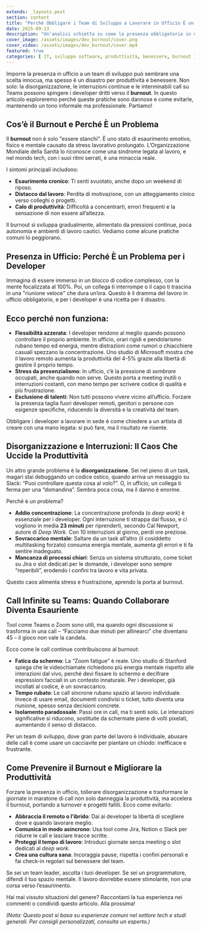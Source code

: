 ```yaml
---
extends: _layouts.post
section: content
title: "Perché Obbligare i Team di Sviluppo a Lavorare in Ufficio È un Errore (e Come Evitarlo)"
date: 2025-09-13
description: "Un’analisi schietta su come la presenza obbligatoria in ufficio, la disorganizzazione e le call infinite su Teams danneggiano i team di sviluppo, portando al burnout. Con soluzioni pratiche per migliorare produttività e benessere."
cover_image: /assets/images/dev_burnout/cover.png
cover_video: /assets/images/dev_burnout/cover.mp4
featured: true
categories: [ IT, sviluppo software, produttività, benessere, burnout ]
---
```


Imporre la presenza in ufficio a un team di sviluppo può sembrare una scelta innocua, ma spesso è un disastro per produttività e benessere. Non solo: la disorganizzazione, le interruzioni continue e le interminabili call su Teams possono spingere i developer dritti verso il **burnout**. In questo articolo esploreremo perché queste pratiche sono dannose e come evitarle, mantenendo un tono informale ma professionale. Partiamo!

## Cos’è il Burnout e Perché È un Problema

Il **burnout** non è solo "essere stanchi". È uno stato di esaurimento emotivo, fisico e mentale causato da stress lavorativo prolungato. L’Organizzazione Mondiale della Sanità lo riconosce come una sindrome legata al lavoro, e nel mondo tech, con i suoi ritmi serrati, è una minaccia reale.

I sintomi principali includono:

- **Esaurimento cronico**: Ti senti svuotato, anche dopo un weekend di riposo.
- **Distacco dal lavoro**: Perdita di motivazione, con un atteggiamento cinico verso colleghi o progetti.
- **Calo di produttività**: Difficoltà a concentrarti, errori frequenti e la sensazione di non essere all’altezza.

Il burnout si sviluppa gradualmente, alimentato da pressioni continue, poca autonomia e ambienti di lavoro caotici. Vediamo come alcune pratiche comuni lo peggiorano.

## Presenza in Ufficio: Perché È un Problema per i Developer

Immagina di essere immerso in un blocco di codice complesso, con la mente focalizzata al 100%. Poi, un collega ti interrompe o il capo ti trascina in una "riunione veloce" che dura un’ora. Questo è il dramma del lavoro in ufficio obbligatorio, e per i developer è una ricetta per il disastro.

Ecco perché non funziona:
- 
- **Flessibilità azzerata**: I developer rendono al meglio quando possono controllare il proprio ambiente. In ufficio, orari rigidi e pendolarismo rubano tempo ed energia, mentre distrazioni come rumori o chiacchiere casuali spezzano la concentrazione. Uno studio di Microsoft mostra che il lavoro remoto aumenta la produttività del 4-5% grazie alla libertà di gestire il proprio tempo.
- **Stress da presenzialismo**: In ufficio, c’è la pressione di *sembrare* occupati, anche quando non serve. Questo porta a meeting inutili o interruzioni costanti, con meno tempo per scrivere codice di qualità e più frustrazione.
- **Esclusione di talenti**: Non tutti possono vivere vicino all’ufficio. Forzare la presenza taglia fuori developer remoti, genitori o persone con esigenze specifiche, riducendo la diversità e la creatività del team.

Obbligare i developer a lavorare in sede è come chiedere a un artista di creare con una mano legata: si può fare, ma il risultato ne risente.

## Disorganizzazione e Interruzioni: Il Caos Che Uccide la Produttività

Un altro grande problema è la **disorganizzazione**. Sei nel pieno di un task, magari stai debuggando un codice ostico, quando arriva un messaggio su Slack: “Puoi controllare questa cosa al volo?”. O, in ufficio, un collega ti ferma per una “domandina”. Sembra poca cosa, ma il danno è enorme.

Perché è un problema?

- **Addio concentrazione**: La concentrazione profonda (o *deep work*) è essenziale per i developer. Ogni interruzione ti strappa dal flusso, e ci vogliono in media **23 minuti** per riprenderti, secondo Cal Newport, autore di *Deep Work*. Con 10 interruzioni al giorno, perdi ore preziose.
- **Sovraccarico mentale**: Saltare da un task all’altro (il cosiddetto multitasking forzato) consuma energia mentale, aumenta gli errori e ti fa sentire inadeguato.
- **Mancanza di processi chiari**: Senza un sistema strutturato, come ticket su Jira o slot dedicati per le domande, i developer sono sempre “reperibili”, erodendo i confini tra lavoro e vita privata.

Questo caos alimenta stress e frustrazione, aprendo la porta al burnout.

## Call Infinite su Teams: Quando Collaborare Diventa Esauriente

Tool come Teams o Zoom sono utili, ma quando ogni discussione si trasforma in una call – “Facciamo due minuti per allinearci” che diventano 45 – il gioco non vale la candela.

Ecco come le call continue contribuiscono al burnout:

- **Fatica da schermo**: La “Zoom fatigue” è reale. Uno studio di Stanford spiega che le videochiamate richiedono più energia mentale rispetto alle interazioni dal vivo, perché devi fissare lo schermo e decifrare espressioni facciali in un contesto innaturale. Per i developer, già incollati al codice, è un sovraccarico.
- **Tempo rubato**: Le call sincrone rubano spazio al lavoro individuale. Invece di usare email, documenti condivisi o ticket, tutto diventa una riunione, spesso senza decisioni concrete.
- **Isolamento paradossale**: Passi ore in call, ma ti senti solo. Le interazioni significative si riducono, sostituite da schermate piene di volti pixelati, aumentando il senso di distacco.

Per un team di sviluppo, dove gran parte del lavoro è individuale, abusare delle call è come usare un cacciavite per piantare un chiodo: inefficace e frustrante.

## Come Prevenire il Burnout e Migliorare la Produttività

Forzare la presenza in ufficio, tollerare disorganizzazione e trasformare le giornate in maratone di call non solo danneggia la produttività, ma accelera il burnout, portando a turnover e progetti falliti. Ecco come evitarlo:

- **Abbraccia il remoto o l’ibrido**: Dai ai developer la libertà di scegliere dove e quando lavorare meglio.
- **Comunica in modo asincrono**: Usa tool come Jira, Notion o Slack per ridurre le call e lasciare tracce scritte.
- **Proteggi il tempo di lavoro**: Introduci giornate senza meeting o slot dedicati al *deep work*.
- **Crea una cultura sana**: Incoraggia pause, rispetta i confini personali e fai check-in regolari sul benessere del team.

Se sei un team leader, ascolta i tuoi developer. Se sei un programmatore, difendi il tuo spazio mentale. Il lavoro dovrebbe essere stimolante, non una corsa verso l’esaurimento.

Hai mai vissuto situazioni del genere? Raccontami la tua esperienza nei commenti o condividi questo articolo. Alla prossima!

*(Nota: Questo post si basa su esperienze comuni nel settore tech e studi generali. Per consigli personalizzati, consulta un esperto.)*

